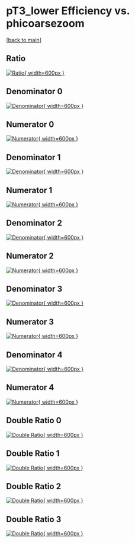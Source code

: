 # pT3_lower Efficiency vs. phicoarsezoom

[[back to main](./)]



## Ratio

[![Ratio](../mtv/var/pT3_lower_loweta_11_0_eff_phicoarsezoom.png){ width=600px }](../mtv/var/pT3_lower_loweta_11_0_eff_phicoarsezoom.pdf)

## Denominator 0

[![Denominator](../mtv/den/pT3_lower_loweta_11_0_eff_phicoarsezoom_den0.png){ width=600px }](../mtv/den/pT3_lower_loweta_11_0_eff_phicoarsezoom_den0.pdf)

## Numerator 0

[![Numerator](../mtv/num/pT3_lower_loweta_11_0_eff_phicoarsezoom_num0.png){ width=600px }](../mtv/num/pT3_lower_loweta_11_0_eff_phicoarsezoom_num0.pdf)

## Denominator 1

[![Denominator](../mtv/den/pT3_lower_loweta_11_0_eff_phicoarsezoom_den1.png){ width=600px }](../mtv/den/pT3_lower_loweta_11_0_eff_phicoarsezoom_den1.pdf)

## Numerator 1

[![Numerator](../mtv/num/pT3_lower_loweta_11_0_eff_phicoarsezoom_num1.png){ width=600px }](../mtv/num/pT3_lower_loweta_11_0_eff_phicoarsezoom_num1.pdf)

## Denominator 2

[![Denominator](../mtv/den/pT3_lower_loweta_11_0_eff_phicoarsezoom_den2.png){ width=600px }](../mtv/den/pT3_lower_loweta_11_0_eff_phicoarsezoom_den2.pdf)

## Numerator 2

[![Numerator](../mtv/num/pT3_lower_loweta_11_0_eff_phicoarsezoom_num2.png){ width=600px }](../mtv/num/pT3_lower_loweta_11_0_eff_phicoarsezoom_num2.pdf)

## Denominator 3

[![Denominator](../mtv/den/pT3_lower_loweta_11_0_eff_phicoarsezoom_den3.png){ width=600px }](../mtv/den/pT3_lower_loweta_11_0_eff_phicoarsezoom_den3.pdf)

## Numerator 3

[![Numerator](../mtv/num/pT3_lower_loweta_11_0_eff_phicoarsezoom_num3.png){ width=600px }](../mtv/num/pT3_lower_loweta_11_0_eff_phicoarsezoom_num3.pdf)

## Denominator 4

[![Denominator](../mtv/den/pT3_lower_loweta_11_0_eff_phicoarsezoom_den4.png){ width=600px }](../mtv/den/pT3_lower_loweta_11_0_eff_phicoarsezoom_den4.pdf)

## Numerator 4

[![Numerator](../mtv/num/pT3_lower_loweta_11_0_eff_phicoarsezoom_num4.png){ width=600px }](../mtv/num/pT3_lower_loweta_11_0_eff_phicoarsezoom_num4.pdf)

## Double Ratio 0

[![Double Ratio](../mtv/ratio/pT3_lower_loweta_11_0_eff_phicoarsezoom_ratio0.png){ width=600px }](../mtv/ratio/pT3_lower_loweta_11_0_eff_phicoarsezoom_ratio0.pdf)

## Double Ratio 1

[![Double Ratio](../mtv/ratio/pT3_lower_loweta_11_0_eff_phicoarsezoom_ratio1.png){ width=600px }](../mtv/ratio/pT3_lower_loweta_11_0_eff_phicoarsezoom_ratio1.pdf)

## Double Ratio 2

[![Double Ratio](../mtv/ratio/pT3_lower_loweta_11_0_eff_phicoarsezoom_ratio2.png){ width=600px }](../mtv/ratio/pT3_lower_loweta_11_0_eff_phicoarsezoom_ratio2.pdf)

## Double Ratio 3

[![Double Ratio](../mtv/ratio/pT3_lower_loweta_11_0_eff_phicoarsezoom_ratio3.png){ width=600px }](../mtv/ratio/pT3_lower_loweta_11_0_eff_phicoarsezoom_ratio3.pdf)


